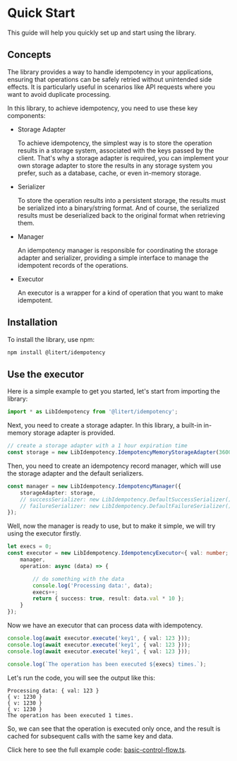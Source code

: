 # Quick Start

This guide will help you quickly set up and start using the library.

## Concepts

The library provides a way to handle idempotency in your applications, ensuring
that operations can be safely retried without unintended side effects.
It is particularly useful in scenarios like API requests where you want to
avoid duplicate processing.

In this library, to achieve idempotency, you need to use these key components:

- Storage Adapter

    To achieve idempotency, the simplest way is to store the operation results
    in a storage system, associated with the keys passed by the client.
    That's why a storage adapter is required, you can implement your own
    storage adapter to store the results in any storage system you prefer,
    such as a database, cache, or even in-memory storage.

- Serializer

    To store the operation results into a persistent storage, the results must
    be serialized into a binary/string format. And of course, the serialized
    results must be deserialized back to the original format when retrieving
    them.

- Manager

    An idempotency manager is responsible for coordinating the storage adapter
    and serializer, providing a simple interface to manage the idempotent records
    of the operations.

- Executor

    An executor is a wrapper for a kind of operation that you want to make
    idempotent.

## Installation

To install the library, use npm:

```bash
npm install @litert/idempotency
```

## Use the executor

Here is a simple example to get you started, let's start from importing the library:

```ts
import * as LibIdempotency from '@litert/idempotency';
```

Next, you need to create a storage adapter.
In this library, a built-in in-memory storage adapter is provided.

```ts
// create a storage adapter with a 1 hour expiration time
const storage = new LibIdempotency.IdempotencyMemoryStorageAdapter(3600_000);
```

Then, you need to create an idempotency record manager,
which will use the storage adapter and the default serializers.

```ts
const manager = new LibIdempotency.IdempotencyManager({
    storageAdapter: storage,
    // successSerializer: new LibIdempotency.DefaultSuccessSerializer(),
    // failureSerializer: new LibIdempotency.DefaultFailureSerializer(),
});
```

Well, now the manager is ready to use, but to make it simple, we will try
using the executor firstly.

```ts
let execs = 0;
const executor = new LibIdempotency.IdempotencyExecutor<{ val: number; }>({
    manager,
    operation: async (data) => {

        // do something with the data
        console.log('Processing data:', data);
        execs++;
        return { success: true, result: data.val * 10 };
    }
});
```

Now we have an executor that can process data with idempotency.

```ts
console.log(await executor.execute('key1', { val: 123 }));
console.log(await executor.execute('key1', { val: 123 }));
console.log(await executor.execute('key1', { val: 123 }));

console.log(`The operation has been executed ${execs} times.`);
```

Let's run the code, you will see the output like this:

```
Processing data: { val: 123 }
{ v: 1230 }
{ v: 1230 }
{ v: 1230 }
The operation has been executed 1 times.
```

So, we can see that the operation is executed only once,
and the result is cached for subsequent calls with the same key and data.

Click here to see the full example code: [basic-control-flow.ts](../../src/examples/basic-control-flow.ts).
